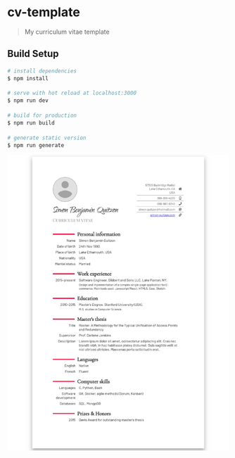 # cv-template

> My curriculum vitae template

## Build Setup

```bash
# install dependencies
$ npm install

# serve with hot reload at localhost:3000
$ npm run dev

# build for production
$ npm run build

# generate static version
$ npm run generate
```

![](screenshot.png)
